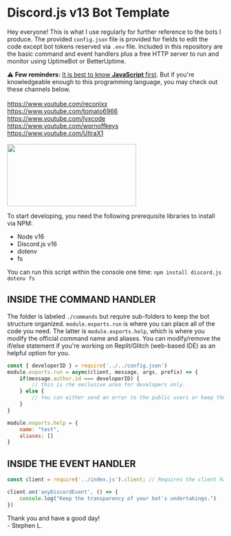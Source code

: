 # Discord.js v13 Bot Template
Hey everyone! This is what I use regularly for further reference to the bots I produce. The provided `config.json` file is provided for fields to edit the code except bot tokens reserved via `.env` file. Included in this repository are the basic command and event handlers plus a free HTTP server to run and monitor using UptimeBot or BetterUptime.

⚠ **Few reminders:** [It is best to know **JavaScript** first](https://www.youtube.com/watch?v=OWqplFjXwQc). But if you're knowledgeable enough to this programming language, you may check out these channels below.</br></br>
https://www.youtube.com/reconlxx</br>
https://www.youtube.com/tomato6966</br>
https://www.youtube.com/lyxcode</br>
https://www.youtube.com/wornoffkeys</br>
https://www.youtube.com/UltraX1</br></br><img src="https://images.ctfassets.net/yr4qj72ki4ky/legacyBlogPost77Thumbnail/cd4783ad7b35efc4367166a570a9952e/bigstock-Real-Java-Script-Code-Developi-217215433.jpg?q=72" width="300px" height="144px" />

To start developing, you need the following prerequisite libraries to install via NPM:
- Node v16
- Discord.js v16
- dotenv
- fs

You can run this script within the console one time: `npm install discord.js dotenv fs`

## INSIDE THE COMMAND HANDLER
The folder is labeled `./commands` but require sub-folders to keep the bot structure organized. `module.exports.run` is where you can place all of the code you need. The latter is `module.exports.help`, which is where you modify the official command name and aliases. You can modify/remove the if/else statement if you're working on Replit/Glitch (web-based IDE) as an helpful option for you.
```js
const { developerID } = require('../../config.json')
module.exports.run = async(client, message, args, prefix) => {
    if(message.author.id === developerID) {
        // this is rhe exclusive area for developers only.
    } else { 
        // You can either send an error to the public users or keep the stable version to this area.
    }
}

module.exports.help = {
    name: "test",
    aliases: []
}
```

## INSIDE THE EVENT HANDLER
```js
const client = require('../index.js').client; // Requires the client handler from the index file

client.on('anyDiscordEvent', () => {
    console.log("Keep the transparency of your bot's undertakings.")
})
```

Thank you and have a good day!</br>- Stephen L.